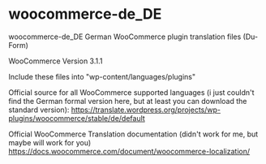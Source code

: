 # woocommerce-de_DE
woocommerce-de_DE
German WooCommerce plugin translation files (Du-Form)

WooCommerce Version 3.1.1

Include these files into "wp-content/languages/plugins"


Official source for all WooCommerce supported languages (i just couldn't find the German formal version here, but at least you can download the standard version):
https://translate.wordpress.org/projects/wp-plugins/woocommerce/stable/de/default

Official WooCommerce Translation documentation (didn't work for me, but maybe will work for you)
https://docs.woocommerce.com/document/woocommerce-localization/
